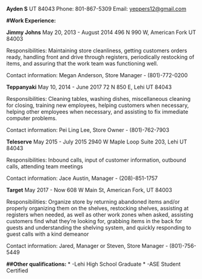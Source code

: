 **Ayden S**
UT 84043
Phone: 801-867-5309
Email: yeppers12@gmail.com

**#Work Experience:**

**Jimmy Johns**                           May 20, 2013 - August 2014
496 N 990 W, American Fork UT 84003

Responsibilities: Maintaining store cleanliness, getting customers orders ready, handling front and drive through registers, periodically restocking of items, and assuring that the work team was functioning well.

Contact information: Megan Anderson, Store Manager  -  (801)-772-0200

**Teppanyaki**                                May 10, 2014 - June 2017
72 N 850 E, Lehi UT 84043

Responsibilities: Cleaning tables, washing dishes, miscellaneous cleaning for closing,  training new employees, helping customers when necessary, helping other employees when necessary, and assisting to fix immediate computer problems.

Contact information: Pei Ling Lee, Store Owner  -  (801)-762-7903

**Teleserve**                                May 2015 - July 2015
2940 W Maple Loop Suite 203, Lehi UT 84043

Responsibilities: Inbound calls, input of customer information, outbound calls, attending team meetings

Contact information: Jace Austin, Manager  -  (208)-851-1757

**Target**                                May 2017 - Now
608 W Main St, American Fork, UT 84003

Responsibilities: Organize store by returning abandoned items and/or properly organizing them on the shelves, restocking shelves, assisting at registers when needed, as well as other work zones when asked, assisting customers find what they’re looking for, grabbing items in the back for guests and understanding the shelving system, and quickly responding to guest calls with a kind demeanor

Contact information: Jared, Manager or Steven, Store Manager - (801)-756-5449

 **##Other qualifications:**
    * -Lehi High School Graduate
    * -ASE Student Certified
